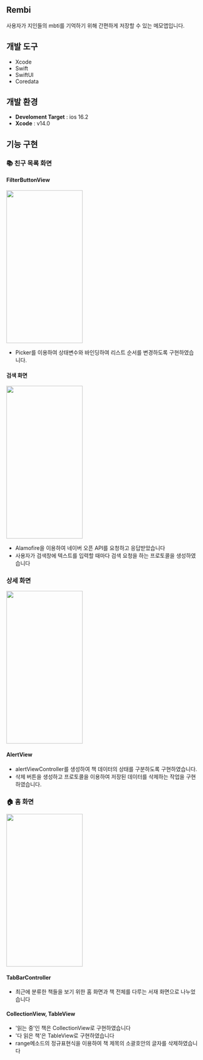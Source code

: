## Rembi
사용자가 지인들의 mbti를 기억하기 위해 간편하게 저장할 수 있는 메모앱입니다.

## 개발 도구
* Xcode
* Swift
* SwiftUI
* Coredata

## 개발 환경
- **Develoment Target** : ios 16.2 
- **Xcode** : v14.0

## 기능 구현
### 📚 친구 목록 화면

#### FilterButtonView
<img src = "https://github.com/Seokwon5/Rembi/assets/77192860/033de37b-1ef4-40f9-91af-c070c14e8603" width = "200" height = "400">

- Picker를 이용하여 상태변수와 바인딩하여 리스트 순서를 변경하도록 구현하였습니다.

#### 검색 화면
<img src = "https://github.com/Seokwon5/PocketBook/assets/77192860/8ae9e57e-30b6-4fd9-9576-9324a55a635b" width = "200" height = "400">

- Alamofire을 이용하여 네이버 오픈 API를 요청하고 응답받았습니다
- 사용자가 검색창에 텍스트를 입력할 때마다 검색 요청을 하는 프로토콜을 생성하였습니다

### 상세 화면
<img src = "https://github.com/Seokwon5/PocketBook/assets/77192860/baeddc1b-5adb-4373-9268-ad08269a25b3" width = "200" height = "400">

#### AlertView
- alertViewController를 생성하여 책 데이터의 상태를 구분하도록 구현하였습니다.
- 삭제 버튼을 생성하고 프로토콜을 이용하여 저장된 데이터를 삭제하는 작업을 구현하였습니다.

### 🏠 홈 화면
<img src = "https://github.com/Seokwon5/PocketBook/assets/77192860/6606873c-83ff-4843-9091-d3cfd7fb7926" width = "200" height = "400">

#### TabBarController
- 최근에 분류한 책들을 보기 위한 홈 화면과 책 전체를 다루는 서재 화면으로 나누었습니다
#### CollectionView, TableView
- '읽는 중'인 책은 CollectionView로 구현하였습니다
- '다 읽은 책'은 TableView로 구현하였습니다
- range메소드의 정규표현식을 이용하여 책 제목의 소괄호안의 글자를 삭제하였습니다
